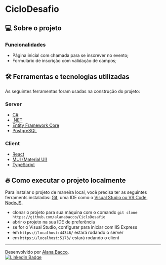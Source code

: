 # CicloDesafio

## 💻 Sobre o projeto

### Funcionalidades

- Página inicial com chamada para se inscrever no evento;
- Formulário de inscrição com validação de campos;

## 🛠 Ferramentas e tecnologias utilizadas

As seguintes ferramentas foram usadas na construção do projeto:

### Server

- [C#](https://learn.microsoft.com/pt-br/dotnet/csharp/tour-of-csharp/)
- [.NET](https://dotnet.microsoft.com/pt-br/)
- [Entity Framework Core](https://learn.microsoft.com/pt-br/ef/)
- [PostgreSQL](https://www.postgresql.org/)

### Client

- [React](https://pt-br.reactjs.org/)
- [MUI (Material UI)](https://mui.com/material-ui/)
- [TypeScript](https://www.typescriptlang.org/)

## 🔥 Como executar o projeto localmente

Para instalar o projeto de maneira local, você precisa ter as seguintes ferraments instaladas: [Git](https://git-scm.com/), uma IDE como o [Visual Studio ou VS Code](https://visualstudio.microsoft.com/pt-br/), [NodeJS](https://nodejs.org/).

- clonar o projeto para sua máquina com o comando `git clone https://github.com/alanabacco/CicloDesafio`
- abrir o projeto na sua IDE de preferência
- se for o Visual Studio, configurar para iniciar com IIS Express
- em `https://localhost:44346/` estará rodando o server
- em `https://localhost:5173/` estará rodando o client

---

Desenvolvido por [Alana Bacco](https://github.com/alanabacco). <br />
[![Linkedin Badge](https://img.shields.io/badge/-Linkedin-blue?style=flat-square&logo=Linkedin&logoColor=white&link=https://www.linkedin.com/in/alana-bacco/)](https://www.linkedin.com/in/alana-bacco/)
